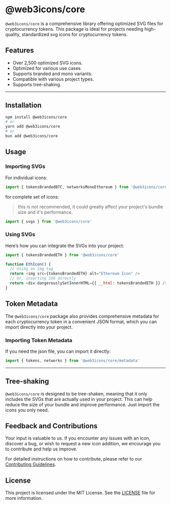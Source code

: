 # @web3icons/core

`@web3icons/core` is a comprehensive library offering optimized SVG files for cryptocurrency tokens. This package is ideal for projects needing high-quality, standardized svg icons for cryptocurrency tokens.

## Features

- Over 2,500 optimized SVG icons.
- Optimized for various use cases.
- Supports branded and mono variants.
- Compatible with various project types.
- Supports tree-shaking.

---

## Installation

```bash
npm install @web3icons/core
# or
yarn add @web3icons/core
# or
bun add @web3icons/core
```

## Usage

### Importing SVGs

For individual icons:

```js
import { tokensBrandedBTC, networksMonoEthereum } from '@web3icons/core'
```

for complete set of icons:

> this is not recommended, it could greatly affect your project's bundle size and it's performance.

```jsx
import { svgs } from '@web3icons/core'
```

### Using SVGs

Here’s how you can integrate the SVGs into your project:

```js
import { tokensBrandedETH } from '@web3icons/core'

function EthIcon() {
  // Using an img tag
  return <img src={tokensBrandedETH} alt="Ethereum Icon" />
  // Or, inserting SVG directly
  return <div dangerouslySetInnerHTML={{ __html: tokensBrandedETH }} />
}
```

## Token Metadata

The `@web3icons/core` package also provides comprehensive metadata for each cryptocurrency token in a convenient JSON format, which you can import directly into your project.

### Importing Token Metadata

If you need the json file, you can import it directly:

```js
import { tokens, networks } from '@web3icons/core/metadata'
```

---

## Tree-shaking

`@web3icons/core` is designed to be tree-shaken, meaning that it only includes the SVGs that are actually used in your project. This can help reduce the size of your bundle and improve performance. Just import the icons you only need.

## Feedback and Contributions

Your input is valuable to us. If you encounter any issues with an icon, discover a bug, or wish to request a new icon addition, we encourage you to contribute and help us improve.

For detailed instructions on how to contribute, please refer to our [Contributing Guidelines](https://github.com/0xa3k5/token-icons/blob/main/CONTRIBUTING.md).

## License

This project is licensed under the MIT License. See the [LICENSE](https://github.com/0xa3k5/token-icons/blob/main/LICENSE) file for more information.

